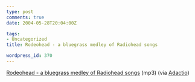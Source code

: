 ```yaml
---
type: post
comments: true
date: 2004-05-28T20:04:00Z

tags:
- Uncategorized
title: Rodeohead - a bluegrass medley of Radiohead songs

wordpress_id: 370
---
```


[Rodeohead - a bluegrass medley of Radiohead songs](http://www.hardnphirm.com/music/Rodeohead.mp3) (mp3) (via [Adactio](http://www.adactio.com/journal/display.php/20040527230002.xml))

